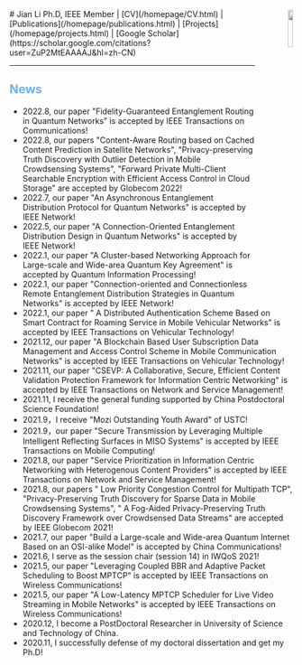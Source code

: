 <div align="right"><img width="13%" height="13%" src="/homepage/images/Photo-lijian.JPG"/ style="float:right; margin: 1px;"></div>
# Jian Li
Ph.D, IEEE Member  
<lijian9@ustc.edu.cn> | <http://if.ustc.edu.cn/member.php>   
[CV](/homepage/CV.html) | [Publications](/homepage/publications.html) | [Projects](/homepage/projects.html) | [Google Scholar](https://scholar.google.com/citations?user=ZuP2MtEAAAAJ&hl=zh-CN)

***

## <font color=#6EB1EC>News</font>
- 2022.8, our paper "Fidelity-Guaranteed Entanglement Routing in Quantum Networks" is accepted by IEEE Transactions on Communications!
- 2022.8, our papers "Content-Aware Routing based on Cached Content Prediction in Satellite Networks", "Privacy-preserving Truth Discovery with Outlier Detection in Mobile Crowdsensing Systems", "Forward Private Multi-Client Searchable Encryption with Efficient Access Control in Cloud Storage" are accepted by Globecom 2022!
- 2022.7, our paper "An Asynchronous Entanglement Distribution Protocol for Quantum Networks" is accepted by IEEE Network!
- 2022.5, our paper "A Connection-Oriented Entanglement Distribution Design in Quantum Networks" is accepted by IEEE Network!
- 2022.1, our paper "A Cluster-based Networking Approach for Large-scale and Wide-area Quantum Key Agreement" is accepted by Quantum Information Processing!
- 2022.1, our paper "Connection-oriented and Connectionless Remote Entanglement Distribution Strategies in Quantum Networks" is accepted by IEEE Network!
- 2022.1, our paper " A Distributed Authentication Scheme Based on Smart Contract for Roaming Service in Mobile Vehicular Networks" is accepted by IEEE Transactions on Vehicular Technology!
- 2021.12, our paper "A Blockchain Based User Subscription Data Management and Access Control Scheme in Mobile Communication Networks" is accepted by IEEE Transactions on Vehicular Technology!
- 2021.11, our paper "CSEVP: A Collaborative, Secure, Efficient Content Validation Protection Framework for Information Centric Networking" is accepted by IEEE Transactions on Network and Service Management!
- 2021.11, I receive the general funding supported by China Postdoctoral Science Foundation!
- 2021.9，I receive "Mozi Outstanding Youth Award" of USTC!
- 2021.9，our paper "Secure Transmission by Leveraging Multiple Intelligent Reflecting Surfaces in MISO Systems" is accepted by IEEE Transactions on Mobile Computing!
- 2021.8, our paper "Service Prioritization in Information Centric Networking with Heterogenous Content Providers" is accepted by IEEE Transactions on Network and Service Management!
- 2021.8, our papers " Low Priority Congestion Control for Multipath TCP", "Privacy-Preserving Truth Discovery for Sparse Data in Mobile Crowdsensing Systems", "  A Fog-Aided Privacy-Preserving Truth Discovery Framework over Crowdsensed Data Streams" are accepted by IEEE Globecom 2021!
- 2021.7, our paper "Build a Large-scale and Wide-area Quantum Internet Based on an OSI-alike Model" is accepted by China Communications!
- 2021.6, I serve as the session chair (session 14) in IWQoS 2021!
- 2021.5, our paper "Leveraging Coupled BBR and Adaptive Packet Scheduling to Boost MPTCP" is accepted by IEEE Transactions on Wireless Communications!
- 2021.5, our paper "A Low-Latency MPTCP Scheduler for Live Video Streaming in Mobile Networks" is accepted by IEEE Transactions on Wireless Communications!
- 2020.12, I become a PostDoctoral Researcher in University of Science and Technology of China.
- 2020.11, I successfully defense of my doctoral dissertation and get my Ph.D!
